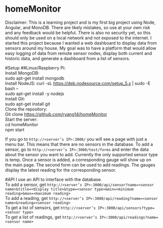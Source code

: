 # homeMonitor

Disclaimer: This is a learning project and is my first big project using Node, Angular, and MonoDB. There are likely mistakes, so use at your own risk and any feedback would be helpful. There is also no security yet, so this should only be used on a local network and not exposed to the internet.
I started this project because I wanted a web dashboard to display data from sensors around my house. My goal was to have a platform that would allow easy logging of data from remote sensor nodes, display both current and historic data, and generate a dashboard from a list of sensors.

#Setup
##Linux/Raspberry Pi:  
	Install MongoDB:  
    sudo apt-get install mongodb  
	Install NodeJS: 
		curl -sL https://deb.nodesource.com/setup_5.x | sudo -E bash –  
		sudo apt-get install -y nodejs  
	Install Git:  
		sudo apt-get install git  
	Clone the repository:  
		Git clone https://github.com/ryang14/homeMonitor  
	Start the server:  
		cd homeMonitor  
		npm start  
		
If you go to `http://<server’s IP>:3000/` you will see a page with just a menu bar. This means that there are no sensors in the database. To add a sensor, go to `http://<server’s IP>:3000/test/forms` and enter the data about the sensor you want to add. Currently the only supported sensor type is temp. Once a sensor is added, a corresponding gauge will show up on the main page. The second form can be used to add readings. The gauges display the latest reading for the corresponding sensor.

#API
I use an API to interface with the database.   
To add a sensor, get `http://<server’s IP>:3000/api/sensor?name=<sensor name>&title=<display title>&type=<sensor type>&min=<minimum reading>&max=<maximum reading>`  
To add a reading, get `http://<server’s IP>:3000/api/reading?name=<sensor name>&reading=<sensor reading>`  
To get a list of sensors, get `http://<server’s IP>:3000/api/sensors?type=<sensor type>`  
To get a list of readings, get `http://<server’s IP>:3000/api/readings?name=<sensor name>`  
